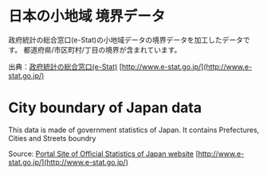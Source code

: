 # 日本の小地域 境界データ
政府統計の総合窓口(e-Stat)の小地域データの境界データを加工したデータです。
都道府県/市区町村/丁目の境界が含まれています。

出典：[政府統計の総合窓口(e-Stat)](http://www.e-stat.go.jp/) [http://www.e-stat.go.jp/](http://www.e-stat.go.jp/)

# City boundary of Japan data
This data is made of government statistics of Japan.
It contains Prefectures, Cities and Streets boundry

Source: [Portal Site of Official Statistics of Japan website](http://www.e-stat.go.jp/) [http://www.e-stat.go.jp/](http://www.e-stat.go.jp/)
